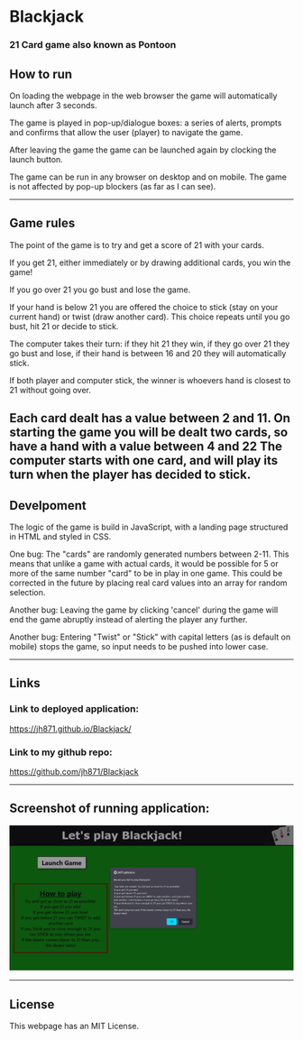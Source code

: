 # Blackjack
### 21 Card game also known as Pontoon

## How to run
On loading the webpage in the web browser the game will automatically launch after 3 seconds.


The game is played in pop-up/dialogue boxes: a series of alerts, prompts and confirms that allow the user (player) to navigate the game.


After leaving the game the game can be launched again by clocking the launch button.


The game can be run in any browser on desktop and on mobile.
The game is not affected by pop-up blockers (as far as I can see).

-----
## Game rules

The point of the game is to try and get a score of 21 with your cards.

If you get 21, either immediately or by drawing additional cards, you win the game!

If you go over 21 you go bust and lose the game.

If your hand is below 21 you are offered the choice to stick (stay on your current hand) or twist (draw another card).
This choice repeats until you go bust, hit 21 or decide to stick.


The computer takes their turn: if they hit 21 they win, if they go over 21 they go bust and lose, if their hand is between 16 and 20 they will automatically stick.

If both player and computer stick, the winner is whoevers hand is closest to 21 without going over.

Each card dealt has a value between 2 and 11.
On starting the game you will be dealt two cards, so have a hand with a value between 4 and 22
The computer starts with one card, and will play its turn when the player has decided to stick.
-----
## Develpoment

The logic of the game is build in JavaScript, with a landing page structured in HTML and styled in CSS.


One bug: The "cards" are randomly generated numbers between 2-11. This means that unlike a game with actual cards, it would be possible for 5 or more of the same number "card" to be in play in one game.
This could be corrected in the future by placing real card values into an array for random selection.


Another bug: Leaving the game by clicking 'cancel' during the game will end the game abruptly instead of alerting the player any further.


Another bug: Entering "Twist" or "Stick" with capital letters (as is default on mobile) stops the game, so input needs to be pushed into lower case.


-----
## Links
### Link to deployed application:
https://jh871.github.io/Blackjack/

### Link to my github repo:
https://github.com/jh871/Blackjack

-----
## Screenshot of running application: 
![Screenshot of running Blackjack application](/assets/images/ScreenshotBlackjack.png)

-----
## License
This webpage has an MIT License.